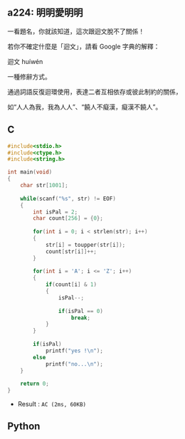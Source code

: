 ## a224: 明明愛明明
一看題名，你就該知道，這次跟迴文脫不了關係！

若你不確定什麼是「迴文」，請看 Google 字典的解釋：

迴文 huíwén

一種修辭方式。

通過詞語反復迴環使用，表達二者互相依存或彼此制約的關係，

如“人人為我，我為人人”、“饒人不癡漢，癡漢不饒人”。

## C
```C
#include<stdio.h>
#include<ctype.h>
#include<string.h>

int main(void)
{
	char str[1001];
	
	while(scanf("%s", str) != EOF)
	{
		int isPal = 2;
		char count[256] = {0};
		
		for(int i = 0; i < strlen(str); i++)
		{
			str[i] = toupper(str[i]);
			count[str[i]]++;
		}
			
		for(int i = 'A'; i <= 'Z'; i++)
		{
			if(count[i] & 1)
			{
				isPal--;
				
				if(isPal == 0)
					break;
			}
		}
			
		if(isPal)
			printf("yes !\n");
		else
			printf("no...\n");	
	}
	
	return 0;
}
```
 * Result : `AC (2ms, 60KB)`

## Python
